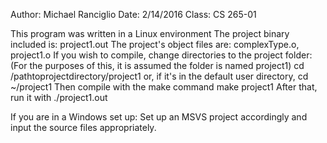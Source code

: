 Author: Michael Ranciglio
Date: 2/14/2016
Class: CS 265-01

This program was written in a Linux environment
The project binary included is: project1.out
The project's object files are: complexType.o, project1.o
If you wish to compile, change directories to the project folder:
(For the purposes of this, it is assumed the folder is named project1)
cd /pathtoprojectdirectory/project1
or, if it's in the default user directory,
cd ~/project1
Then compile with the make command
make project1
After that, run it with
./project1.out

If you are in a Windows set up:
Set up an MSVS project accordingly and input the source files appropriately.

